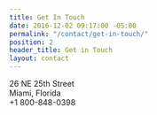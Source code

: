 ```yaml
---
title: Get In Touch
date: 2016-12-02 09:17:00 -05:00
permalink: "/contact/get-in-touch/"
position: 2
header_title: Get in Touch
layout: contact
---
```


26 NE 25th Street <br/>
Miami, Florida <br/>
+1 800-848-0398